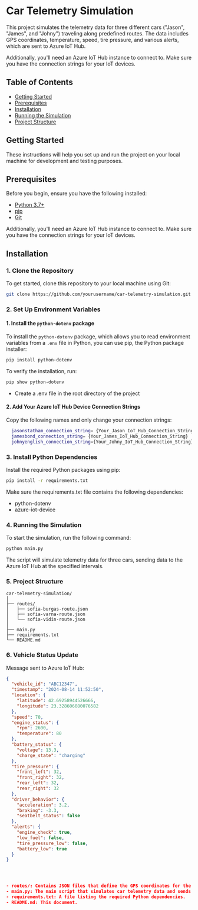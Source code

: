 # Car Telemetry Simulation

This project simulates the telemetry data for three different cars ("Jason", "James", and "Johny") traveling along predefined routes. The data includes GPS coordinates, temperature, speed, tire pressure, and various alerts, which are sent to Azure IoT Hub.

Additionally, you'll need an Azure IoT Hub instance to connect to. Make sure you have the connection strings for your IoT devices.

## Table of Contents
- [Getting Started](#getting-started)
- [Prerequisites](#prerequisites)
- [Installation](#installation)
- [Running the Simulation](#running-the-simulation)
- [Project Structure](#project-structure)

## Getting Started

These instructions will help you set up and run the project on your local machine for development and testing purposes.

## Prerequisites

Before you begin, ensure you have the following installed:

- [Python 3.7+](https://www.python.org/downloads/)
- [pip](https://pip.pypa.io/en/stable/installation/)
- [Git](https://git-scm.com/downloads)

Additionally, you'll need an Azure IoT Hub instance to connect to. Make sure you have the connection strings for your IoT devices.

## Installation

### 1. Clone the Repository

To get started, clone this repository to your local machine using Git:

```bash
git clone https://github.com/yourusername/car-telemetry-simulation.git
```

### 2. Set Up Environment Variables


#### 1. Install the `python-dotenv` package

To install the `python-dotenv` package, which allows you to read environment variables from a `.env` file in Python, you can use pip, the Python package installer:

```sh
pip install python-dotenv
```
To verify the installation, run:
```sh
pip show python-dotenv
```
- Create a .env file in the root directory of the project

#### 2. Add Your Azure IoT Hub Device Connection Strings

Copy the following names and only change your connection strings:

```sh
  jasonstatham_connection_string= {Your_Jason_IoT_Hub_Connection_String}
  jamesbond_connection_string= {Your_James_IoT_Hub_Connection_String}
  johnyenglish_connection_string={Your_Johny_IoT_Hub_Connection_String}
```

### 3. Install Python Dependencies

Install the required Python packages using pip:
```bash
pip install -r requirements.txt
```

Make sure the requirements.txt file contains the following dependencies:

- python-dotenv
- azure-iot-device


### 4. Running the Simulation

To start the simulation, run the following command:

```bash
python main.py
```

The script will simulate telemetry data for three cars, sending data to the Azure IoT Hub at the specified intervals.


### 5. Project Structure
```
car-telemetry-simulation/
│
├── routes/
│   ├── sofia-burgas-route.json
│   ├── sofia-varna-route.json
│   └── sofia-vidin-route.json
│
├── main.py
├── requirements.txt
└── README.md
```

### 6. Vehicle Status Update

Message sent to Azure IoT Hub:

```json
{
  "vehicle_id": "ABC12347",
  "timestamp": "2024-08-14 11:52:50",
  "location": {
    "latitude": 42.69258944526666,
    "longitude": 23.328606080076582
  },
  "speed": 70,
  "engine_status": {
    "rpm": 2600,
    "temperature": 80
  },
  "battery_status": {
    "voltage": 13.3,
    "charge_state": "charging"
  },
  "tire_pressure": {
    "front_left": 32,
    "front_right": 32,
    "rear_left": 32,
    "rear_right": 32
  },
  "driver_behavior": {
    "acceleration": 3.2,
    "braking": -3.3,
    "seatbelt_status": false
  },
  "alerts": {
    "engine_check": true,
    "low_fuel": false,
    "tire_pressure_low": false,
    "battery_low": true
  }
}




- routes/: Contains JSON files that define the GPS coordinates for the car routes.
- main.py: The main script that simulates car telemetry data and sends it to Azure IoT Hub.
- requirements.txt: A file listing the required Python dependencies.
- README.md: This document.

